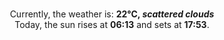 <p  align="center"><br/>Currently, the weather is: <b> 22°C, <i>scattered clouds</i></b></br>Today, the sun rises at <b>06:13</b> and sets at <b>17:53</b>.</p>